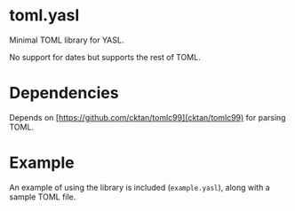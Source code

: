 # toml.yasl
Minimal TOML library for YASL.

No support for dates but supports the rest of TOML.

# Dependencies
Depends on [https://github.com/cktan/tomlc99](cktan/tomlc99) for parsing TOML.

# Example
An example of using the library is included (`example.yasl`), along with a sample TOML file.


